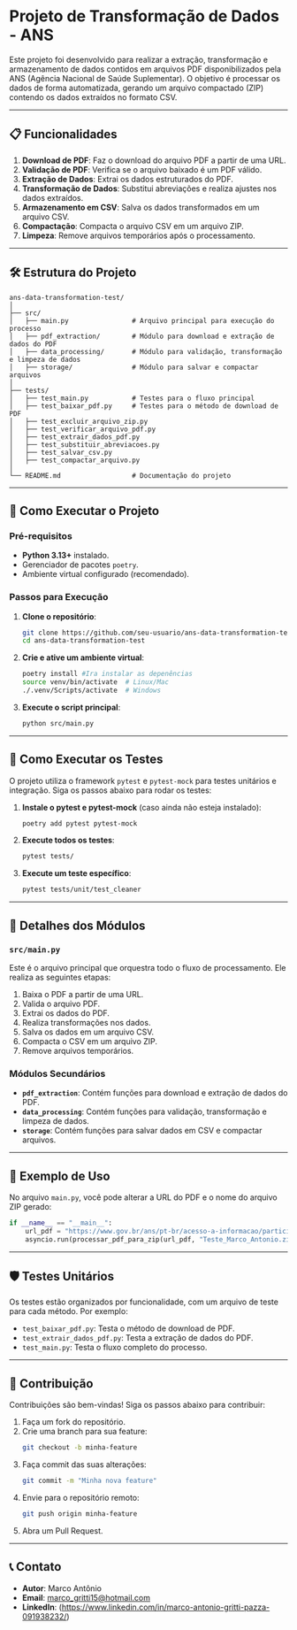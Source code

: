 # Projeto de Transformação de Dados - ANS

Este projeto foi desenvolvido para realizar a extração, transformação e armazenamento de dados contidos em arquivos PDF disponibilizados pela ANS (Agência Nacional de Saúde Suplementar). O objetivo é processar os dados de forma automatizada, gerando um arquivo compactado (ZIP) contendo os dados extraídos no formato CSV.

---

## 📋 Funcionalidades

1. **Download de PDF**: Faz o download do arquivo PDF a partir de uma URL.
2. **Validação de PDF**: Verifica se o arquivo baixado é um PDF válido.
3. **Extração de Dados**: Extrai os dados estruturados do PDF.
4. **Transformação de Dados**: Substitui abreviações e realiza ajustes nos dados extraídos.
5. **Armazenamento em CSV**: Salva os dados transformados em um arquivo CSV.
6. **Compactação**: Compacta o arquivo CSV em um arquivo ZIP.
7. **Limpeza**: Remove arquivos temporários após o processamento.

---

## 🛠️ Estrutura do Projeto

```
ans-data-transformation-test/
│
├── src/
│   ├── main.py                # Arquivo principal para execução do processo
│   ├── pdf_extraction/        # Módulo para download e extração de dados do PDF
│   ├── data_processing/       # Módulo para validação, transformação e limpeza de dados
│   ├── storage/               # Módulo para salvar e compactar arquivos
│
├── tests/
│   ├── test_main.py           # Testes para o fluxo principal
│   ├── test_baixar_pdf.py     # Testes para o método de download de PDF
│   ├── test_excluir_arquivo_zip.py
│   ├── test_verificar_arquivo_pdf.py
│   ├── test_extrair_dados_pdf.py
│   ├── test_substituir_abreviacoes.py
│   ├── test_salvar_csv.py
│   ├── test_compactar_arquivo.py
│
└── README.md                  # Documentação do projeto
```

---

## 🚀 Como Executar o Projeto

### Pré-requisitos

- **Python 3.13+** instalado.
- Gerenciador de pacotes `poetry`.
- Ambiente virtual configurado (recomendado).

### Passos para Execução

1. **Clone o repositório**:
   ```bash
   git clone https://github.com/seu-usuario/ans-data-transformation-test.git
   cd ans-data-transformation-test
   ```

2. **Crie e ative um ambiente virtual**:
   ```bash
   poetry install #Ira instalar as depenências
   source venv/bin/activate  # Linux/Mac
   ./.venv/Scripts/activate  # Windows
   ```
3. **Execute o script principal**:
   ```bash
   python src/main.py
   ```

---

## 🧪 Como Executar os Testes

O projeto utiliza o framework `pytest` e `pytest-mock` para testes unitários e integração. Siga os passos abaixo para rodar os testes:

1. **Instale o pytest e pytest-mock** (caso ainda não esteja instalado):
   ```bash
   poetry add pytest pytest-mock
   ```

2. **Execute todos os testes**:
   ```bash
   pytest tests/
   ```

3. **Execute um teste específico**:
   ```bash
   pytest tests/unit/test_cleaner
   ```

---

## 📂 Detalhes dos Módulos

### `src/main.py`

Este é o arquivo principal que orquestra todo o fluxo de processamento. Ele realiza as seguintes etapas:
1. Baixa o PDF a partir de uma URL.
2. Valida o arquivo PDF.
3. Extrai os dados do PDF.
4. Realiza transformações nos dados.
5. Salva os dados em um arquivo CSV.
6. Compacta o CSV em um arquivo ZIP.
7. Remove arquivos temporários.

### Módulos Secundários

- **`pdf_extraction`**: Contém funções para download e extração de dados do PDF.
- **`data_processing`**: Contém funções para validação, transformação e limpeza de dados.
- **`storage`**: Contém funções para salvar dados em CSV e compactar arquivos.

---

## 📜 Exemplo de Uso

No arquivo `main.py`, você pode alterar a URL do PDF e o nome do arquivo ZIP gerado:

```python
if __name__ == "__main__":
    url_pdf = "https://www.gov.br/ans/pt-br/acesso-a-informacao/participacao-da-sociedade/atualizacao-do-rol-de-procedimentos/Anexo_I_Rol_2021RN_465.2021_RN627L.2024.pdf"
    asyncio.run(processar_pdf_para_zip(url_pdf, "Teste_Marco_Antonio.zip"))
```

---

## 🛡️ Testes Unitários

Os testes estão organizados por funcionalidade, com um arquivo de teste para cada método. Por exemplo:
- `test_baixar_pdf.py`: Testa o método de download de PDF.
- `test_extrair_dados_pdf.py`: Testa a extração de dados do PDF.
- `test_main.py`: Testa o fluxo completo do processo.

---

## 📖 Contribuição

Contribuições são bem-vindas! Siga os passos abaixo para contribuir:
1. Faça um fork do repositório.
2. Crie uma branch para sua feature:
   ```bash
   git checkout -b minha-feature
   ```
3. Faça commit das suas alterações:
   ```bash
   git commit -m "Minha nova feature"
   ```
4. Envie para o repositório remoto:
   ```bash
   git push origin minha-feature
   ```
5. Abra um Pull Request.

---

## 📞 Contato

- **Autor**: Marco Antônio
- **Email**: marco_gritti15@hotmail.com
- **LinkedIn**: (https://www.linkedin.com/in/marco-antonio-gritti-pazza-091938232/)
